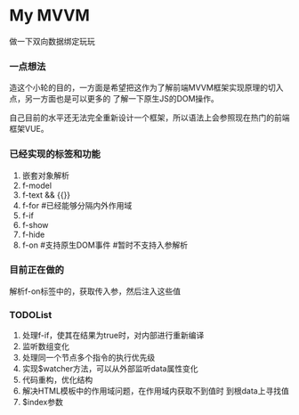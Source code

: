 # My MVVM
做一下双向数据绑定玩玩

### 一点想法

造这个小轮的目的，一方面是希望把这作为了解前端MVVM框架实现原理的切入点，另一方面也是可以更多的
了解一下原生JS的DOM操作。

自己目前的水平还无法完全重新设计一个框架，所以语法上会参照现在热门的前端框架VUE。

### 已经实现的标签和功能

1. 嵌套对象解析
2. f-model
3. f-text && {{}}
4. f-for #已经能够分隔内外作用域
5. f-if
6. f-show
7. f-hide
8. f-on #支持原生DOM事件 #暂时不支持入参解析

### 目前正在做的

解析f-on标签中的，获取传入参，然后注入这些值

### TODOList

1. 处理f-if，使其在结果为true时，对内部进行重新编译
2. 监听数组变化
3. 处理同一个节点多个指令的执行优先级
4. 实现$watcher方法，可以从外部监听data属性变化
5. 代码重构，优化结构
6. 解决HTML模板中的作用域问题，在作用域内获取不到值时
到根data上寻找值
7. $index参数

<!--
双向数据绑定的主要作用是实现数据与视图的连接，在前端MVVM框架中算是一个比较重要的组成部分了。
但是双向数据绑定本身其实并不是关键，因为原生的js在一定程度上就是双向绑定的，
js代码通过dom操作控制html结构，而html发生改变时，也可以带动相应的对象属性改变。-->
